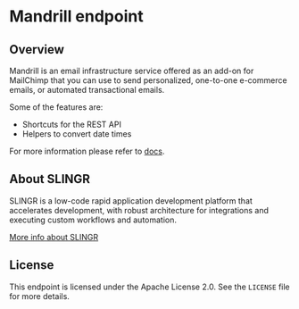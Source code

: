 # Mandrill endpoint

## Overview
Mandrill is an email infrastructure service offered as an add-on for MailChimp that you can use to send personalized, one-to-one e-commerce emails, or automated transactional emails.

Some of the features are:
- Shortcuts for the REST API
- Helpers to convert date times

For more information please refer to [docs](https://slingr-stack.github.io/platform/endpoints_mandrill.html).

## About SLINGR

SLINGR is a low-code rapid application development platform that accelerates development, with robust architecture for integrations and executing custom workflows and automation.

[More info about SLINGR](https://slingr.io)

## License

This endpoint is licensed under the Apache License 2.0. See the `LICENSE` file for more details.
